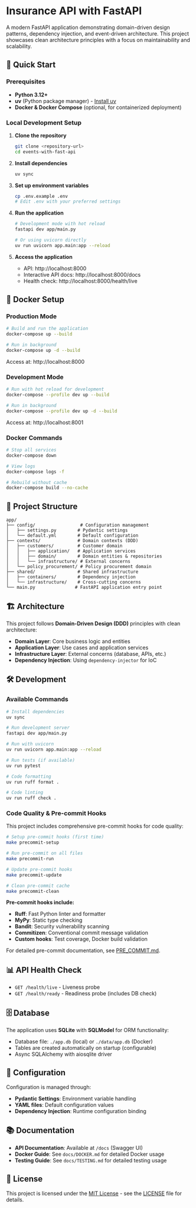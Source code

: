# Insurance API with FastAPI

A modern FastAPI application demonstrating domain-driven design patterns, dependency injection, and event-driven architecture. This project showcases clean architecture principles with a focus on maintainability and scalability.

## 🚀 Quick Start

### Prerequisites

- **Python 3.12+**
- **uv** (Python package manager) - [Install uv](https://docs.astral.sh/uv/getting-started/installation/)
- **Docker & Docker Compose** (optional, for containerized deployment)

### Local Development Setup

1. **Clone the repository**

   ```bash
   git clone <repository-url>
   cd events-with-fast-api
   ```

2. **Install dependencies**

   ```bash
   uv sync
   ```

3. **Set up environment variables**

   ```bash
   cp .env.example .env
   # Edit .env with your preferred settings
   ```

4. **Run the application**

   ```bash
   # Development mode with hot reload
   fastapi dev app/main.py

   # Or using uvicorn directly
   uv run uvicorn app.main:app --reload
   ```

5. **Access the application**
   - API: http://localhost:8000
   - Interactive API docs: http://localhost:8000/docs
   - Health check: http://localhost:8000/health/live

## 🐳 Docker Setup

### Production Mode

```bash
# Build and run the application
docker-compose up --build

# Run in background
docker-compose up -d --build
```

Access at: http://localhost:8000

### Development Mode

```bash
# Run with hot reload for development
docker-compose --profile dev up --build

# Run in background
docker-compose --profile dev up -d --build
```

Access at: http://localhost:8001

### Docker Commands

```bash
# Stop all services
docker-compose down

# View logs
docker-compose logs -f

# Rebuild without cache
docker-compose build --no-cache
```

## 📁 Project Structure

```
app/
├── config/                 # Configuration management
│   ├── settings.py        # Pydantic settings
│   └── default.yml        # Default configuration
├── contexts/              # Domain contexts (DDD)
│   ├── customers/         # Customer domain
│   │   ├── application/   # Application services
│   │   ├── domain/        # Domain entities & repositories
│   │   └── infrastructure/ # External concerns
│   └── policy_procurement/ # Policy procurement domain
├── shared/                # Shared infrastructure
│   ├── containers/        # Dependency injection
│   └── infrastructure/    # Cross-cutting concerns
└── main.py               # FastAPI application entry point
```

## 🏗️ Architecture

This project follows **Domain-Driven Design (DDD)** principles with clean architecture:

- **Domain Layer**: Core business logic and entities
- **Application Layer**: Use cases and application services
- **Infrastructure Layer**: External concerns (database, APIs, etc.)
- **Dependency Injection**: Using `dependency-injector` for IoC

## 🛠️ Development

### Available Commands

```bash
# Install dependencies
uv sync

# Run development server
fastapi dev app/main.py

# Run with uvicorn
uv run uvicorn app.main:app --reload

# Run tests (if available)
uv run pytest

# Code formatting
uv run ruff format .

# Code linting
uv run ruff check .
```

### Code Quality & Pre-commit Hooks

This project includes comprehensive pre-commit hooks for code quality:

```bash
# Setup pre-commit hooks (first time)
make precommit-setup

# Run pre-commit on all files
make precommit-run

# Update pre-commit hooks
make precommit-update

# Clean pre-commit cache
make precommit-clean
```

**Pre-commit hooks include:**

- **Ruff**: Fast Python linter and formatter
- **MyPy**: Static type checking
- **Bandit**: Security vulnerability scanning
- **Commitizen**: Conventional commit message validation
- **Custom hooks**: Test coverage, Docker build validation

For detailed pre-commit documentation, see [PRE_COMMIT.md](./PRE_COMMIT.md).

## 📊 API Health Check

- `GET /health/live` - Liveness probe
- `GET /health/ready` - Readiness probe (includes DB check)

## 🗄️ Database

The application uses **SQLite** with **SQLModel** for ORM functionality:

- Database file: `./app.db` (local) or `./data/app.db` (Docker)
- Tables are created automatically on startup (configurable)
- Async SQLAlchemy with aiosqlite driver

## 🔧 Configuration

Configuration is managed through:

- **Pydantic Settings**: Environment variable handling
- **YAML files**: Default configuration values
- **Dependency Injection**: Runtime configuration binding

## 📚 Documentation

- **API Documentation**: Available at `/docs` (Swagger UI)
- **Docker Guide**: See `docs/DOCKER.md` for detailed Docker usage
- **Testing Guide**: See `docs/TESTING.md` for detailed testing usage

## 📄 License

This project is licensed under the [MIT License](LICENSE) - see the [LICENSE](LICENSE) file for details.
